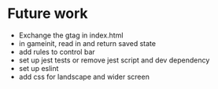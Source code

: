 # Future work

- Exchange the gtag in index.html
- in gameinit, read in and return saved state
- add rules to control bar
- set up jest tests or remove jest script and dev dependency
- set up eslint
- add css for landscape and wider screen
